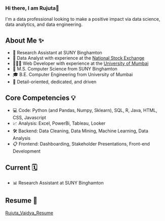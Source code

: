 ### Hi there, I am Rujuta👋

<!--
**rvaidya2/rvaidya2** is a ✨ _special_ ✨ repository because its `README.md` (this file) appears on your GitHub profile.

Here are some ideas to get you started:

🔭 I’m currently working on 

- 🌱 I’m currently learning ...
- 👯 I’m looking to collaborate on ...
- 🤔 I’m looking for help with ...
- 💬 Ask me about ...
- 📫 How to reach me: ...
- 😄 Pronouns: ...
- ⚡ Fun fact: ...
-->

I'm a data professional looking to make a positive impact via data science, data analytics, and data engineering.

## About Me ✨
- 🔬 Research Assistant at SUNY Binghamton
- 🏦 Data Analyst with experience at the [National Stock Exchange](https://drive.google.com/file/d/1jCLZvMY5r91MZD9SSa_YDYD0Jf6mQxtV/view?usp=drive_link)
- 👩🏻‍💻 Web Developer with experience at the [University of Mumbai](https://drive.google.com/file/d/1M27SLSPJY8RaIJmIEt8Jqaghm7pzaUTM/view?usp=drive_link)
- 📝 M.S. Computer Science from SUNY Binghamton
- 🎓 B.E. Computer Engineering from University of Mumbai
- 🔎 Detail-oriented, dedicated, and driven

## Core Competencies 💡
- 💻 Code: Python (and Pandas, Numpy, Sklearn), SQL, R, Java, HTML, CSS, Javascript
- 📈 Analysis: Excel, PowerBi, Tableau, Looker
- 🛠 Backend: Data Cleaning, Data Mining, Machine Learning, Data Analysis
- 📋 Frontend: Dashboarding, Stakeholder Presentations, Front-end Development

## Current 🗓️
- 📊 Research Assistant at SUNY Binghamton

## Resume 📃
[Rujuta_Vaidya_Resume](https://drive.google.com/file/d/1i_qcuqOzCUaulduAQk8NjGzTBcZotuG1/view?usp=sharing)
